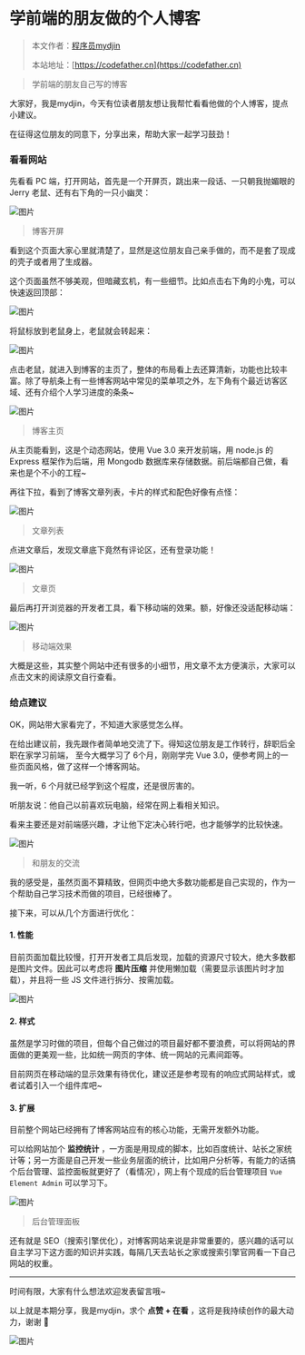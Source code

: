 # 学前端的朋友做的个人博客

> 本文作者：[程序员mydjin](https://yuyuanweb.feishu.cn/wiki/Abldw5WkjidySxkKxU2cQdAtnah)
>
> 本站地址：[https://codefather.cn](https://codefather.cn)

> 学前端的朋友自己写的博客

大家好，我是mydjin，今天有位读者朋友想让我帮忙看看他做的个人博客，提点小建议。

在征得这位朋友的同意下，分享出来，帮助大家一起学习鼓劲！

### 看看网站

先看看 PC 端，打开网站，首先是一个开屏页，跳出来一段话、一只朝我抛媚眼的 Jerry 老鼠、还有右下角的一只小幽灵：

![图片](https://pic.yupi.icu/5563/202311081413138.png)

> 博客开屏

看到这个页面大家心里就清楚了，显然是这位朋友自己亲手做的，而不是套了现成的壳子或者用了生成器。

这个页面虽然不够美观，但暗藏玄机，有一些细节。比如点击右下角的小鬼，可以快速返回顶部：

![图片](https://pic.yupi.icu/5563/202311081413799.png)

将鼠标放到老鼠身上，老鼠就会转起来：

![图片](https://pic.yupi.icu/5563/202311081413899.png)

点击老鼠，就进入到博客的主页了，整体的布局看上去还算清新，功能也比较丰富。除了导航条上有一些博客网站中常见的菜单项之外，左下角有个最近访客区域、还有介绍个人学习进度的条条~

![图片](https://pic.yupi.icu/5563/202311081413017.png)

> 博客主页

从主页能看到，这是个动态网站，使用 Vue 3.0 来开发前端，用 node.js 的 Express 框架作为后端，用 Mongodb 数据库来存储数据。前后端都自己做，看来也是个不小的工程~

再往下拉，看到了博客文章列表，卡片的样式和配色好像有点怪：

![图片](https://pic.yupi.icu/5563/202311081413170.png)

> 文章列表

点进文章后，发现文章底下竟然有评论区，还有登录功能！

![图片](https://pic.yupi.icu/5563/202311081413824.png)

> 文章页

最后再打开浏览器的开发者工具，看下移动端的效果。额，好像还没适配移动端：

![图片](https://pic.yupi.icu/5563/202311081413476.png)

> 移动端效果

大概是这些，其实整个网站中还有很多的小细节，用文章不太方便演示，大家可以点击文末的阅读原文自行查看。

### 给点建议

OK，网站带大家看完了，不知道大家感觉怎么样。

在给出建议前，我先跟作者简单地交流了下。得知这位朋友是工作转行，辞职后全职在家学习前端， 至今大概学习了 6个月，刚刚学完 Vue 3.0，便参考网上的一些页面风格，做了这样一个博客网站。

我一听，6 个月就已经学到这个程度，还是很厉害的。

听朋友说：他自己以前喜欢玩电脑，经常在网上看相关知识。

看来主要还是对前端感兴趣，才让他下定决心转行吧，也才能够学的比较快速。

![图片](https://pic.yupi.icu/5563/202311081413186.png)

> 和朋友的交流

我的感受是，虽然页面不算精致，但网页中绝大多数功能都是自己实现的，作为一个帮助自己学习技术而做的项目，已经很棒了。

接下来，可以从几个方面进行优化：

#### 1. 性能

目前页面加载比较慢，打开开发者工具后发现，加载的资源尺寸较大，绝大多数都是图片文件。因此可以考虑将 **图片压缩** 并使用懒加载（需要显示该图片时才加载），并且将一些 JS 文件进行拆分、按需加载。

![图片](https://pic.yupi.icu/5563/202311081413140.png)

#### 2. 样式

虽然是学习时做的项目，但每个自己做过的项目最好都不要浪费，可以将网站的界面做的更美观一些，比如统一网页的字体、统一网站的元素间距等。

目前网页在移动端的显示效果有待优化，建议还是参考现有的响应式网站样式，或者试着引入一个组件库吧~

#### 3. 扩展

目前整个网站已经拥有了博客网站应有的核心功能，无需开发额外功能。

可以给网站加个 **监控统计** ，一方面是用现成的脚本，比如百度统计、站长之家统计等；另一方面是自己开发一些业务层面的统计，比如用户分析等，有能力的话搞个后台管理、监控面板就更好了（看情况），网上有个现成的后台管理项目 `Vue Element Admin` 可以学习下。

![图片](https://pic.yupi.icu/5563/202311081413447.png)

> 后台管理面板

还有就是 SEO（搜索引擎优化），对博客网站来说是非常重要的，感兴趣的话可以自主学习下这方面的知识并实践，每隔几天去站长之家或搜索引擎官网看一下自己网站的权重。



------


时间有限，大家有什么想法欢迎发表留言哦~

以上就是本期分享，我是mydjin，求个 **点赞 + 在看** ，这将是我持续创作的最大动力，谢谢 🙏

![图片](https://pic.yupi.icu/5563/202311081413479.png)